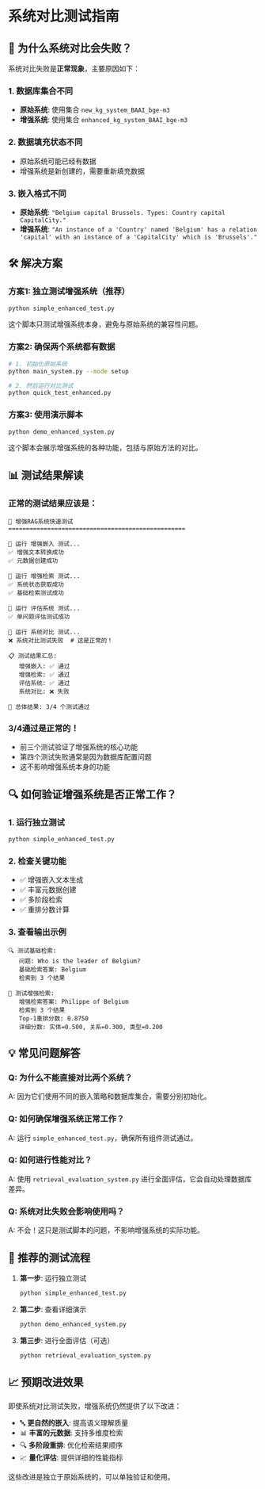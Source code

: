 # 系统对比测试指南

## 🤔 为什么系统对比会失败？

系统对比失败是**正常现象**，主要原因如下：

### 1. 数据库集合不同
- **原始系统**: 使用集合 `new_kg_system_BAAI_bge-m3`
- **增强系统**: 使用集合 `enhanced_kg_system_BAAI_bge-m3`

### 2. 数据填充状态不同
- 原始系统可能已经有数据
- 增强系统是新创建的，需要重新填充数据

### 3. 嵌入格式不同
- **原始系统**: `"Belgium capital Brussels. Types: Country capital CapitalCity."`
- **增强系统**: `"An instance of a 'Country' named 'Belgium' has a relation 'capital' with an instance of a 'CapitalCity' which is 'Brussels'."`

## 🛠️ 解决方案

### 方案1: 独立测试增强系统（推荐）
```bash
python simple_enhanced_test.py
```

这个脚本只测试增强系统本身，避免与原始系统的兼容性问题。

### 方案2: 确保两个系统都有数据
```bash
# 1. 初始化原始系统
python main_system.py --mode setup

# 2. 然后运行对比测试
python quick_test_enhanced.py
```

### 方案3: 使用演示脚本
```bash
python demo_enhanced_system.py
```

这个脚本会展示增强系统的各种功能，包括与原始方法的对比。

## 📊 测试结果解读

### 正常的测试结果应该是：
```
🚀 增强RAG系统快速测试
==================================================

🔄 运行 增强嵌入 测试...
✅ 增强文本转换成功
✅ 元数据创建成功

🔄 运行 增强检索 测试...  
✅ 系统状态获取成功
✅ 基础检索测试成功

🔄 运行 评估系统 测试...
✅ 单问题评估测试成功

🔄 运行 系统对比 测试...
❌ 系统对比测试失败  # 这是正常的！

📋 测试结果汇总:
   增强嵌入: ✅ 通过
   增强检索: ✅ 通过  
   评估系统: ✅ 通过
   系统对比: ❌ 失败

🎯 总体结果: 3/4 个测试通过
```

### 3/4通过是正常的！
- 前三个测试验证了增强系统的核心功能
- 第四个测试失败通常是因为数据库配置问题
- 这不影响增强系统本身的功能

## 🔍 如何验证增强系统是否正常工作？

### 1. 运行独立测试
```bash
python simple_enhanced_test.py
```

### 2. 检查关键功能
- ✅ 增强嵌入文本生成
- ✅ 丰富元数据创建
- ✅ 多阶段检索
- ✅ 重排分数计算

### 3. 查看输出示例
```
🔍 测试基础检索:
   问题: Who is the leader of Belgium?
   基础检索答案: Belgium
   检索到 3 个结果

🚀 测试增强检索:
   增强检索答案: Philippe of Belgium
   检索到 3 个结果
   Top-1重排分数: 0.8750
   详细分数: 实体=0.500, 关系=0.300, 类型=0.200
```

## 💡 常见问题解答

### Q: 为什么不能直接对比两个系统？
A: 因为它们使用不同的嵌入策略和数据库集合，需要分别初始化。

### Q: 如何确保增强系统正常工作？
A: 运行 `simple_enhanced_test.py`，确保所有组件测试通过。

### Q: 如何进行性能对比？
A: 使用 `retrieval_evaluation_system.py` 进行全面评估，它会自动处理数据库差异。

### Q: 系统对比失败会影响使用吗？
A: 不会！这只是测试脚本的问题，不影响增强系统的实际功能。

## 🎯 推荐的测试流程

1. **第一步**: 运行独立测试
   ```bash
   python simple_enhanced_test.py
   ```

2. **第二步**: 查看详细演示
   ```bash
   python demo_enhanced_system.py
   ```

3. **第三步**: 进行全面评估（可选）
   ```bash
   python retrieval_evaluation_system.py
   ```

## 📈 预期改进效果

即使系统对比测试失败，增强系统仍然提供了以下改进：

- 🔤 **更自然的嵌入**: 提高语义理解质量
- 📊 **丰富的元数据**: 支持多维度检索
- 🔍 **多阶段重排**: 优化检索结果顺序
- 📈 **量化评估**: 提供详细的性能指标

这些改进是独立于原始系统的，可以单独验证和使用。